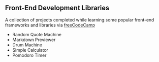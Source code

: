 ## Front-End Development Libraries
A collection of projects completed while learning some popular front-end frameworks and libraries via [freeCodeCamp](https://www.freecodecamp.org/learn/front-end-development-libraries/)

- Random Quote Machine
- Markdown Previewer
- Drum Machine
- Simple Calculator
- Pomodoro Timer
